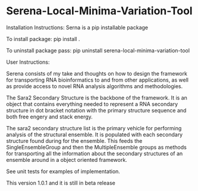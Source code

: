 # Serena-Local-Minima-Variation-Tool

Installation Instructions:
Serna is a pip installable package

To install package:
pip install .

To uninstall package pass:
pip uninstall serena-local-minima-variation-tool

User Instructions:

Serena consists of my take and thoughts on how to design the framework for transporting RNA bioinformatics to and from other applications, as well as provide access to novel RNA analysis algorithms and methodologies.

The Sara2 Secondary Structure is the backbone of the framework. It is an object that contains everything needed to represent a RNA secondary structure in dot bracket notation with the primary structure sequence and both free engery and stack energy.

The sara2 secondary structure list is the primary vehicle for performing analysis of the structural ensemble. It is populated with each secondary structure found during for the ensemble. This feeds the SingleEnsembleGroup and then the MultipleEnsemble groups as methods for transporting all the information about the secondary structures of an ensemble around in a object oriented framework.

See unit tests for examples of implementation.

This version 1.0.1 and it is still in beta release
